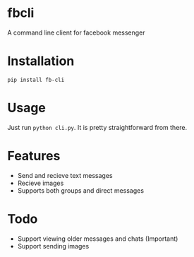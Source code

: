 # fbcli
A command line client for facebook messenger

# Installation
`pip install fb-cli`

# Usage
Just run `python cli.py`. It is pretty straightforward from there.

# Features
* Send and recieve text messages
* Recieve images
* Supports both groups and direct messages

# Todo
* Support viewing older messages and chats (Important)
* Support sending images
